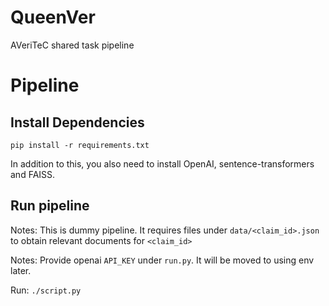 # QueenVer
AVeriTeC shared task pipeline 

# Pipeline

## Install Dependencies
`pip install -r requirements.txt`

In addition to this, you also need to install OpenAI, sentence-transformers and FAISS.

## Run pipeline
Notes: This is dummy pipeline. It requires files under `data/<claim_id>.json` to obtain relevant documents for `<claim_id>`

Notes: Provide openai `API_KEY` under `run.py`. It will be moved to using env later.

Run: `./script.py`

